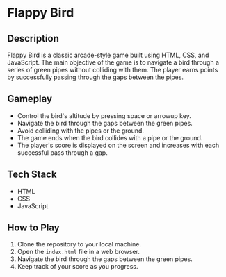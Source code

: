 # Flappy Bird

## Description
Flappy Bird is a classic arcade-style game built using HTML, CSS, and JavaScript. The main objective of the game is to navigate a bird through a series of green pipes without colliding with them. The player earns points by successfully passing through the gaps between the pipes.

## Gameplay
- Control the bird's altitude by pressing space or arrowup key.
- Navigate the bird through the gaps between the green pipes.
- Avoid colliding with the pipes or the ground.
- The game ends when the bird collides with a pipe or the ground.
- The player's score is displayed on the screen and increases with each successful pass through a gap.

## Tech Stack
- HTML
- CSS
- JavaScript

## How to Play
1. Clone the repository to your local machine.
2. Open the `index.html` file in a web browser.
3. Navigate the bird through the gaps between the green pipes.
4. Keep track of your score as you progress.

